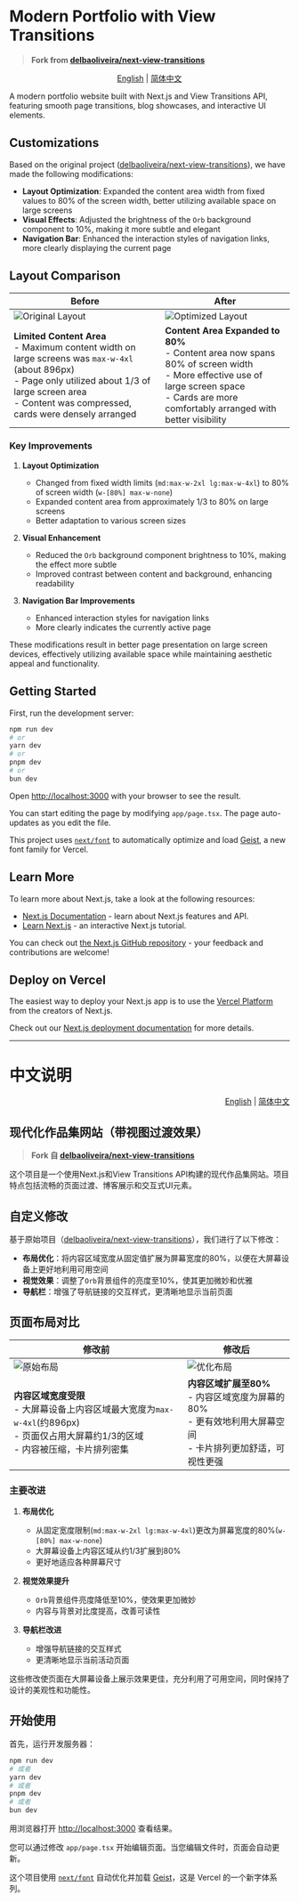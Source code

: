 # Modern Portfolio with View Transitions

> **Fork from [delbaoliveira/next-view-transitions](https://github.com/delbaoliveira/next-view-transitions.git)**

<p align="center">
  <a href="#english">English</a> |
  <a href="#中文">简体中文</a>
</p>

<a id="english"></a>

A modern portfolio website built with Next.js and View Transitions API, featuring smooth page transitions, blog showcases, and interactive UI elements.

## Customizations

Based on the original project ([delbaoliveira/next-view-transitions](https://github.com/delbaoliveira/next-view-transitions)), we have made the following modifications:

- **Layout Optimization**: Expanded the content area width from fixed values to 80% of the screen width, better utilizing available space on large screens
- **Visual Effects**: Adjusted the brightness of the `Orb` background component to 10%, making it more subtle and elegant
- **Navigation Bar**: Enhanced the interaction styles of navigation links, more clearly displaying the current page

## Layout Comparison

| Before | After |
|--------|--------|
| ![Original Layout](https://fastly.jsdelivr.net/gh/bucketio/img1@main/2025/03/07/1741299156931-c93d68fb-4bf9-4206-a465-eaf56bde2541.png) | ![Optimized Layout](https://fastly.jsdelivr.net/gh/bucketio/img12@main/2025/03/07/1741299258320-b24afd7e-e214-4a2c-a6bd-30662462e5a7.png) |
| **Limited Content Area**<br>- Maximum content width on large screens was `max-w-4xl` (about 896px)<br>- Page only utilized about 1/3 of large screen area<br>- Content was compressed, cards were densely arranged | **Content Area Expanded to 80%**<br>- Content area now spans 80% of screen width<br>- More effective use of large screen space<br>- Cards are more comfortably arranged with better visibility |

### Key Improvements

1. **Layout Optimization**
   - Changed from fixed width limits (`md:max-w-2xl lg:max-w-4xl`) to 80% of screen width (`w-[80%] max-w-none`)
   - Expanded content area from approximately 1/3 to 80% on large screens
   - Better adaptation to various screen sizes

2. **Visual Enhancement**
   - Reduced the `Orb` background component brightness to 10%, making the effect more subtle
   - Improved contrast between content and background, enhancing readability

3. **Navigation Bar Improvements**
   - Enhanced interaction styles for navigation links
   - More clearly indicates the currently active page

These modifications result in better page presentation on large screen devices, effectively utilizing available space while maintaining aesthetic appeal and functionality.

## Getting Started

First, run the development server:

```bash
npm run dev
# or
yarn dev
# or
pnpm dev
# or
bun dev
```

Open [http://localhost:3000](http://localhost:3000) with your browser to see the result.

You can start editing the page by modifying `app/page.tsx`. The page auto-updates as you edit the file.

This project uses [`next/font`](https://nextjs.org/docs/app/building-your-application/optimizing/fonts) to automatically optimize and load [Geist](https://vercel.com/font), a new font family for Vercel.

## Learn More

To learn more about Next.js, take a look at the following resources:

- [Next.js Documentation](https://nextjs.org/docs) - learn about Next.js features and API.
- [Learn Next.js](https://nextjs.org/learn) - an interactive Next.js tutorial.

You can check out [the Next.js GitHub repository](https://github.com/vercel/next.js) - your feedback and contributions are welcome!

## Deploy on Vercel

The easiest way to deploy your Next.js app is to use the [Vercel Platform](https://vercel.com/new?utm_medium=default-template&filter=next.js&utm_source=create-next-app&utm_campaign=create-next-app-readme) from the creators of Next.js.

Check out our [Next.js deployment documentation](https://nextjs.org/docs/app/building-your-application/deploying) for more details.

---

<a id="中文"></a>

# 中文说明

<p align="right">
  <a href="#english">English</a> |
  <a href="#中文">简体中文</a>
</p>

## 现代化作品集网站（带视图过渡效果）

> **Fork 自 [delbaoliveira/next-view-transitions](https://github.com/delbaoliveira/next-view-transitions.git)**

这个项目是一个使用Next.js和View Transitions API构建的现代作品集网站。项目特点包括流畅的页面过渡、博客展示和交互式UI元素。

## 自定义修改

基于原始项目（[delbaoliveira/next-view-transitions](https://github.com/delbaoliveira/next-view-transitions)），我们进行了以下修改：

- **布局优化**：将内容区域宽度从固定值扩展为屏幕宽度的80%，以便在大屏幕设备上更好地利用可用空间
- **视觉效果**：调整了`Orb`背景组件的亮度至10%，使其更加微妙和优雅
- **导航栏**：增强了导航链接的交互样式，更清晰地显示当前页面

## 页面布局对比

| 修改前 | 修改后 |
|--------|--------|
| ![原始布局](https://fastly.jsdelivr.net/gh/bucketio/img1@main/2025/03/07/1741299156931-c93d68fb-4bf9-4206-a465-eaf56bde2541.png) | ![优化布局](https://fastly.jsdelivr.net/gh/bucketio/img12@main/2025/03/07/1741299258320-b24afd7e-e214-4a2c-a6bd-30662462e5a7.png) |
| **内容区域宽度受限**<br>- 大屏幕设备上内容区域最大宽度为`max-w-4xl`(约896px)<br>- 页面仅占用大屏幕约1/3的区域<br>- 内容被压缩，卡片排列密集 | **内容区域扩展至80%**<br>- 内容区域宽度为屏幕的80%<br>- 更有效地利用大屏幕空间<br>- 卡片排列更加舒适，可视性更强 |

### 主要改进

1. **布局优化**
   - 从固定宽度限制(`md:max-w-2xl lg:max-w-4xl`)更改为屏幕宽度的80%(`w-[80%] max-w-none`)
   - 大屏幕设备上内容区域从约1/3扩展到80%
   - 更好地适应各种屏幕尺寸

2. **视觉效果提升**
   - `Orb`背景组件亮度降低至10%，使效果更加微妙
   - 内容与背景对比度提高，改善可读性

3. **导航栏改进**
   - 增强导航链接的交互样式
   - 更清晰地显示当前活动页面

这些修改使页面在大屏幕设备上展示效果更佳，充分利用了可用空间，同时保持了设计的美观性和功能性。

## 开始使用

首先，运行开发服务器：

```bash
npm run dev
# 或者
yarn dev
# 或者
pnpm dev
# 或者
bun dev
```

用浏览器打开 [http://localhost:3000](http://localhost:3000) 查看结果。

您可以通过修改 `app/page.tsx` 开始编辑页面。当您编辑文件时，页面会自动更新。

这个项目使用 [`next/font`](https://nextjs.org/docs/app/building-your-application/optimizing/fonts) 自动优化并加载 [Geist](https://vercel.com/font)，这是 Vercel 的一个新字体系列。